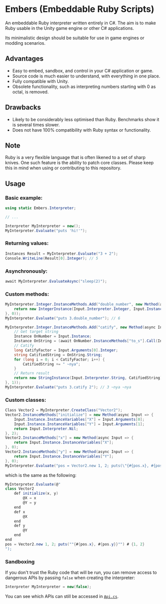 # Embers (Embeddable Ruby Scripts)
An embeddable Ruby interpreter written entirely in C#. The aim is to make Ruby usable in the Unity game engine or other C# applications.

Its minimalistic design should be suitable for use in game engines or modding scenarios.

## Advantages
- Easy to embed, sandbox, and control in your C# application or game.
- Source code is much easier to understand, with everything in one place.
- Fully compatible with Unity.
- Obsolete functionality, such as interpreting numbers starting with 0 as octal, is removed.

## Drawbacks
- Likely to be considerably less optimised than Ruby. Benchmarks show it is several times slower.
- Does not have 100% compatibility with Ruby syntax or functionality.

## Note
Ruby is a very flexible language that is often likened to a set of sharp knives. One such feature is the ability to patch core classes. Please keep this in mind when using or contributing to this repository.

## Usage
### Basic example:
```csharp
using static Embers.Interpreter;

// ...

Interpreter MyInterpreter = new();
MyInterpreter.Evaluate("puts 'hi!'");
```
### Returning values:
```csharp
Instances Result = MyInterpreter.Evaluate("3 + 2");
Console.WriteLine(Result[0].Integer); // 5
```
### Asynchronously:
```csharp
await MyInterpreter.EvaluateAsync("sleep(2)");
```
### Custom methods:
```csharp
MyInterpreter.Integer.InstanceMethods.Add("double_number", new Method(async Input => {
    return new IntegerInstance(Input.Interpreter.Integer, Input.Instance.Integer * 2);
}, 0));
MyInterpreter.Evaluate("puts 3.double_number"); // 6
```
```csharp
MyInterpreter.Integer.InstanceMethods.Add("catify", new Method(async Input => {
    // Get target string
    Instance OnNumber = Input.Instance;
    Instance OnString = (await OnNumber.InstanceMethods["to_s"].Call(Input.Interpreter, OnNumber))[0];
    // Catify
    long CatifyFactor = Input.Arguments[0].Integer;
    string CatifiedString = OnString.String;
    for (long i = 0; i < CatifyFactor; i++) {
        CatifiedString += " ~nya";
    }
    // Return result
    return new StringInstance(Input.Interpreter.String, CatifiedString);
}, 1));
MyInterpreter.Evaluate("puts 3.catify 2"); // 3 ~nya ~nya
```
### Custom classes:
```csharp
Class Vector2 = MyInterpreter.CreateClass("Vector2");
Vector2.InstanceMethods["initialize"] = new Method(async Input => {
    Input.Instance.InstanceVariables["X"] = Input.Arguments[0];
    Input.Instance.InstanceVariables["Y"] = Input.Arguments[1];
    return Input.Interpreter.Nil;
}, 2);
Vector2.InstanceMethods["x"] = new Method(async Input => {
    return Input.Instance.InstanceVariables["X"];
}, 0);
Vector2.InstanceMethods["y"] = new Method(async Input => {
    return Input.Instance.InstanceVariables["Y"];
}, 0);
MyInterpreter.Evaluate("pos = Vector2.new 1, 2; puts(\"{#{pos.x}, #{pos.y}}\")"); // {1, 2}
```
which is the same as the following:
```csharp
MyInterpreter.Evaluate(@"
class Vector2
    def initialize(x, y)
        @X = x
        @Y = y
    end
    def x
        @X
    end
    def y
        @Y
    end
end
pos = Vector2.new 1, 2; puts(""{#{pos.x}, #{pos.y}}"") # {1, 2}
");
```
### Sandboxing
If you don't trust the Ruby code that will be run, you can remove access to dangerous APIs by passing `false` when creating the interpreter:
```csharp
Interpreter MyInterpreter = new(false);
```
You can see which APIs can still be accessed in [`Api.cs`](Source/Embers/Api.cs).